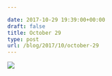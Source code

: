 ```yaml
---

date: 2017-10-29 19:39:00+00:00
draft: false
title: October 29
type: post
url: /blog/2017/10/october-29
---
```




  
   ![](/images/2017-10-29-201710october-29/IMG_2520.jpg)

  


